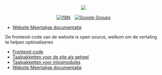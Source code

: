 <p align="center"><a href="https://wac.tax"><img src="https://cdn.jsdelivr.net/gh/wactax/img/logo.svg"/></a></p><p align="center"><a href="https://github.com/wactax/wac.tax/blob/main/doc/README.md#readme"><img alt="I18N" src="https://cdn.jsdelivr.net/gh/wactax/img/t.svg"/></a>　<a href="https://groups.google.com/u/2/g/wactax"><img alt="Google Groups" src="https://cdn.jsdelivr.net/gh/wactax/img/g-groups.svg"/></a></p>

* [Website Meertalige documentatie](https://github.com/xxai-doc)

De frontend-code van de website is open source, welkom om de vertaling te helpen optimaliseren

* [Frontend-code](https://github.com/xxai-art/web)
* [Taalpakketten voor de site als geheel](https://github.com/xxai-art/web/tree/main/i18n)
* [Taalpakketten voor inlogmodules](https://github.com/wacpkg/user/tree/main/ui.i18n)
* [Website Meertalige documentatie](https://github.com/xxai-doc)
